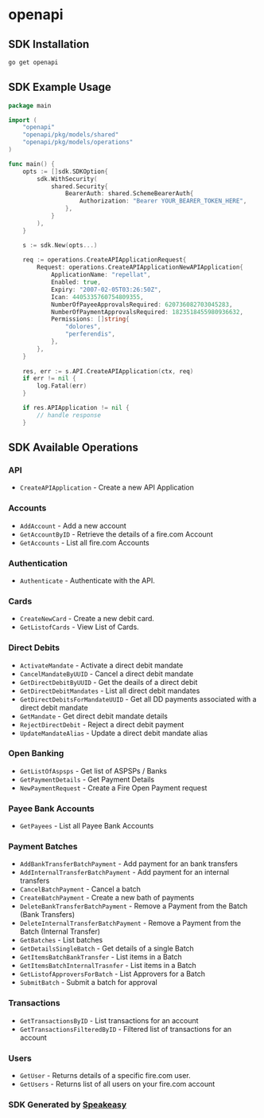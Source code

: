 # openapi

<!-- Start SDK Installation -->
## SDK Installation

```bash
go get openapi
```
<!-- End SDK Installation -->

## SDK Example Usage
<!-- Start SDK Example Usage -->
```go
package main

import (
    "openapi"
    "openapi/pkg/models/shared"
    "openapi/pkg/models/operations"
)

func main() {
    opts := []sdk.SDKOption{
        sdk.WithSecurity(
            shared.Security{
                BearerAuth: shared.SchemeBearerAuth{
                    Authorization: "Bearer YOUR_BEARER_TOKEN_HERE",
                },
            }
        ),
    }

    s := sdk.New(opts...)
    
    req := operations.CreateAPIApplicationRequest{
        Request: operations.CreateAPIApplicationNewAPIApplication{
            ApplicationName: "repellat",
            Enabled: true,
            Expiry: "2007-02-05T03:26:50Z",
            Ican: 4405335760754809355,
            NumberOfPayeeApprovalsRequired: 620736082703045283,
            NumberOfPaymentApprovalsRequired: 1823518455980936632,
            Permissions: []string{
                "dolores",
                "perferendis",
            },
        },
    }
    
    res, err := s.API.CreateAPIApplication(ctx, req)
    if err != nil {
        log.Fatal(err)
    }

    if res.APIApplication != nil {
        // handle response
    }
```
<!-- End SDK Example Usage -->

<!-- Start SDK Available Operations -->
## SDK Available Operations

### API

* `CreateAPIApplication` - Create a new API Application

### Accounts

* `AddAccount` - Add a new account
* `GetAccountByID` - Retrieve the details of a fire.com Account
* `GetAccounts` - List all fire.com Accounts

### Authentication

* `Authenticate` - Authenticate with the API.

### Cards

* `CreateNewCard` - Create a new debit card.
* `GetListofCards` - View List of Cards.

### Direct Debits

* `ActivateMandate` - Activate a direct debit mandate
* `CancelMandateByUUID` - Cancel a direct debit mandate
* `GetDirectDebitByUUID` - Get the deails of a direct debit
* `GetDirectDebitMandates` - List all direct debit mandates
* `GetDirectDebitsForMandateUUID` - Get all DD payments associated with a direct debit mandate
* `GetMandate` - Get direct debit mandate details
* `RejectDirectDebit` - Reject a direct debit payment
* `UpdateMandateAlias` - Update a direct debit mandate alias

### Open Banking

* `GetListOfAspsps` - Get list of ASPSPs / Banks
* `GetPaymentDetails` - Get Payment Details
* `NewPaymentRequest` - Create a Fire Open Payment request

### Payee Bank Accounts

* `GetPayees` - List all Payee Bank Accounts

### Payment Batches

* `AddBankTransferBatchPayment` - Add payment for an bank transfers
* `AddInternalTransferBatchPayment` - Add payment for an internal transfers
* `CancelBatchPayment` - Cancel a batch
* `CreateBatchPayment` - Create a new bath of payments
* `DeleteBankTransferBatchPayment` - Remove a Payment from the Batch (Bank Transfers)
* `DeleteInternalTransferBatchPayment` - Remove a Payment from the Batch (Internal Transfer)
* `GetBatches` - List batches
* `GetDetailsSingleBatch` - Get details of a single Batch
* `GetItemsBatchBankTransfer` - List items in a Batch
* `GetItemsBatchInternalTrasnfer` - List items in a Batch
* `GetListofApproversForBatch` - List Approvers for a Batch
* `SubmitBatch` - Submit a batch for approval

### Transactions

* `GetTransactionsByID` - List transactions for an account
* `GetTransactionsFilteredByID` - Filtered list of transactions for an account

### Users

* `GetUser` - Returns details of a specific fire.com user.
* `GetUsers` - Returns list of all users on your fire.com account

<!-- End SDK Available Operations -->

### SDK Generated by [Speakeasy](https://docs.speakeasyapi.dev/docs/using-speakeasy/client-sdks)
